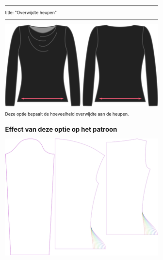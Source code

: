 - - -
title: "Overwijdte heupen"
- - -

![De optie voor overwijdte heupen van Diana](./hipsease.svg)

Deze optie bepaalt de hoeveelheid overwijdte aan de heupen.

## Effect van deze optie op het patroon

![Deze afbeelding toont het effect van deze optie door meerdere varianten die een andere waarde hebben voor deze optie te vervangen](diana_hipsease_sample.svg "Effect van deze optie op het patroon")
